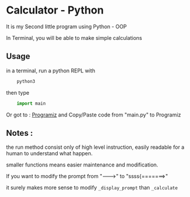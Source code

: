 # Calculator - Python

It is my Second little program using Python - OOP

In Terminal, you will be able to make simple calculations

## Usage

in a terminal, run a python REPL with

``` bash
    python3
```

then type

```python 
    import main
```


Or got to : [Programiz](https://www.programiz.com/python-programming/online-compiler/) and Copy/Paste code from "main.py" to Programiz


## Notes :

the run method consist only of high level instruction, easily readable for a human to understand
what happen.

smaller functions means easier maintenance and modification.

If you want to modify the prompt from "--->" to "ssss{=======>"

it surely makes more sense to modify `_display_prompt` than `_calculate` 
